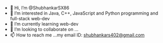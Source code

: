 - 👋 Hi, I’m @ShubhankarSX86
- 👀 I’m interested in Java, C++, JavaScript and Python programming and full-stack web-dev
- 🌱 I’m currently learning web-dev
- 💞️ I’m looking to collaborate on ...
- 📫 How to reach me ...my email ID: shubhankars402@gmail.com

<!---
ShubhankarX86/ShubhankarX86 is a ✨ special ✨ repository because its `README.md` (this file) appears on your GitHub profile.
You can click the Preview link to take a look at your changes.
--->
